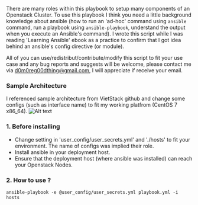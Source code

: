 There are many roles within this playbook to setup many components of an Openstack Cluster. To use this playbook I think you need a little background knowledge about ansible (how to run an 'ad-hoc' command using ```ansible``` command, run a playbook using ```ansible-playbook```, understand the output when you execute an Ansible's command). I wrote this script while I was reading 'Learning Ansible' ebook as a practice to confirm that I got idea behind an ansible's config directive (or module).

All of you can use/redistribut/contribute/modify this script to fit your use case and any bug reports and suggests will be welcome, please contact me via d0m0reg00dthing@gmail.com, I will appreciate if receive your email.

### Sample Architecture
I referenced sample architecture from VietStack github and change some configs (such as interface name) to fit my working platfrom (CentOS 7 x86_64). 
![Alt text](http://i.imgur.com/ge8Adxj.png)

### 1. Before installing
- Change setting in 'user_config/user_secrets.yml' and './hosts' to fit your environment. The name of configs was implied their role.
- Install ansible in your deployment host.
- Ensure that the deployment host (where ansible was installed) can reach your Openstack Nodes.

### 2. How to use ?
```ansible-playbook -e @user_config/user_secrets.yml playbook.yml -i hosts```
